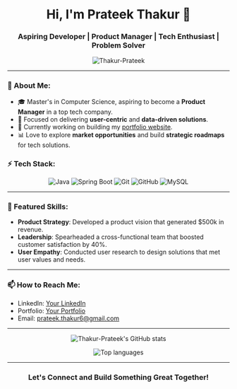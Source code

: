 <h1 align="center">Hi, I'm Prateek Thakur 👋</h1>
<h3 align="center">Aspiring Developer | Product Manager | Tech Enthusiast | Problem Solver</h3>

<p align="center">
  <img src="https://komarev.com/ghpvc/?username=Thakur-Prateek&label=Profile%20views&color=0e75b6&style=flat" alt="Thakur-Prateek" />
</p>

---

### 💼 About Me:
- 🎓 Master's in Computer Science, aspiring to become a **Product Manager** in a top tech company.
- 🚀 Focused on delivering **user-centric** and **data-driven solutions**.
- 🌱 Currently working on building my [portfolio website]([https://prateekthakur.vercel.app]).
- 📊 Love to explore **market opportunities** and build **strategic roadmaps** for tech solutions.

### ⚡ Tech Stack:
<p align="center">
  <img src="https://img.shields.io/badge/Java-ED8B00?style=for-the-badge&logo=java&logoColor=white" alt="Java" />
  <img src="https://img.shields.io/badge/Spring%20Boot-6DB33F?style=for-the-badge&logo=spring&logoColor=white" alt="Spring Boot" />
  <img src="https://img.shields.io/badge/Git-F05032?style=for-the-badge&logo=git&logoColor=white" alt="Git" />
  <img src="https://img.shields.io/badge/GitHub-181717?style=for-the-badge&logo=github&logoColor=white" alt="GitHub" />
  <img src="https://img.shields.io/badge/MySQL-4479A1?style=for-the-badge&logo=mysql&logoColor=white" alt="MySQL" />
</p>

---

### 🌟 Featured Skills:
- **Product Strategy**: Developed a product vision that generated $500k in revenue.
- **Leadership**: Spearheaded a cross-functional team that boosted customer satisfaction by 40%.
- **User Empathy**: Conducted user research to design solutions that met user values and needs.

---

### 📫 How to Reach Me:
- LinkedIn: [Your LinkedIn](https://linkedin.com/in/pratekk-thakur)
- Portfolio: [Your Portfolio](https://prateekthakur.vercel.app)
- Email: [prateek.thakur6@gmail.com](mailto:prateek.tahkur6@gmail.com)

---

<p align="center">
  <img src="https://github-readme-stats.vercel.app/api?username=Thakur-Prateek&show_icons=true&theme=tokyonight" alt="Thakur-Prateek's GitHub stats" />
</p>
<p align="center">
  <img src="https://github-readme-stats.vercel.app/api/top-langs/?username=Thakur-Prateek&layout=compact&theme=tokyonight" alt="Top languages" />
</p>

---

<h3 align="center">Let's Connect and Build Something Great Together!</h3>
